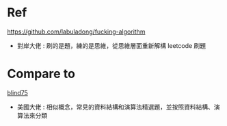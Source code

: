 # Ref

https://github.com/labuladong/fucking-algorithm

* 對岸大佬 : 刷的是題，練的是思維，從思維層面重新解構 leetcode 刷題

# Compare to 

[blind75](https://ithelp.ithome.com.tw/articles/10287061)

* 美國大佬 : 相似概念，常見的資料結構和演算法精選題，並按照資料結構、演算法來分類